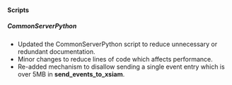 
#### Scripts

##### CommonServerPython

- Updated the CommonServerPython script to reduce unnecessary or redundant documentation.
- Minor changes to reduce lines of code which affects performance.
- Re-added mechanism to disallow sending a single event entry which is over 5MB in **send_events_to_xsiam**.
